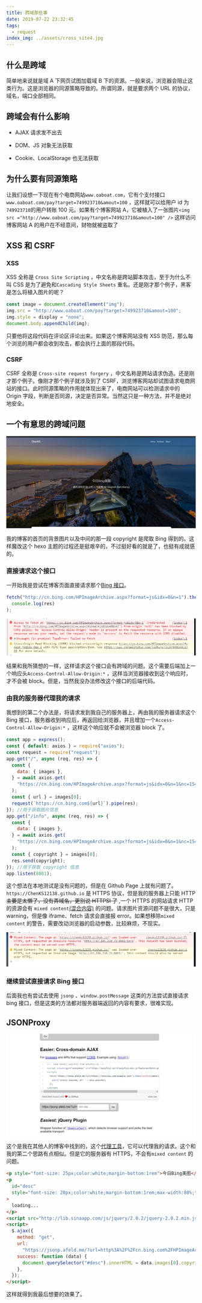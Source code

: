 ```yaml
---
title: 跨域那些事
date: 2019-07-22 23:32:45
tags:
  - request
index_img: ../assets/cross_site4.jpg
---
```


## 什么是跨域

简单地来说就是域 A 下网页试图加载域 B 下的资源。一般来说，浏览器会阻止这类行为。这是浏览器的同源策略导致的。所谓同源，就是要求两个 URL 的协议，域名，端口全部相同。

## 跨域会有什么影响

- AJAX 请求发不出去

- DOM、JS 对象无法获取

- Cookie、LocalStorage 也无法获取

## 为什么要有同源策略

让我们设想一下现在有个电商网站`www.oaboat.com`，它有个支付接口`www.oaboat.com/pay?target=749923710&amout=100` ，这样就可以给用户 id 为`749923710`的用户转账 100 元。如果有个博客网站 A，它被植入了一张图片`<img src ="http://www.oaboat.com/pay?target=749923710&amout=100" />` 这样访问博客网站 A 的用户在不经意间，财物就被盗取了

## XSS 和 CSRF

### XSS

XSS 全称是 `Cross Site Scripting` ，中文名称是跨站脚本攻击，至于为什么不叫 CSS 是为了避免和`Cascading Style Sheets` 重名。还是刚才那个例子，黑客是怎么将植入图片的呢？

```javascript
const image = document.createElement("img");
img.src = "http://www.oaboat.com/pay?target=749923710&amout=100";
img.style = display = "none";
document.body.appendChild(img);
```

只要他将这段代码在评论区评论出来。如果这个博客网站没有 XSS 防范，那么每个浏览的用户都会收到攻击，都会执行上面的那段代码。

### CSRF

CSRF 全称是 `Cross-site request forgery` ，中文名称是跨站请求伪造。还是刚才那个例子。像刚才那个例子就涉及到了 CSRF，浏览博客网站却试图请求电商网站的接口。此时同源策略的作用就体现出来了，电商网站可以检测请求中的 Origin 字段，判断是否同源，决定是否异常。当然这只是一种方法，并不是绝对地安全。

## 一个有意思的跨域问题

![homepage](../assets/cross_site2.jpg)

我的博客的首页的背景图片以及中间的那一段 copyright 是爬取 Bing 得到的。这样魔改这个 hexo 主题的过程还是挺艰辛的，不过挺好看的就是了，也挺有成就感的。

### 直接请求这个接口

一开始我是尝试在博客页面直接请求那个[Bing 接口](http://cn.bing.com/HPImageArchive.aspx?format=js&idx=0&n=1)。

```javascript
fetch("http://cn.bing.com/HPImageArchive.aspx?format=js&idx=0&n=1").then(res =>
  console.log(res)
);
```

![cross-site](../assets/cross_site1.jpg)

结果和我所猜想的一样，这样请求这个接口会有跨域的问题。这个需要后端加上一个响应头`Access-Control-Allow-Origin:*` ，这样当浏览器接收到这个响应时，才不会被 block。但是，当然我没办法修改这个接口的后端代码。

### 由我的服务器代理我的请求

我想到的第二个办法是，将请求发到我自己的服务器上，再由我的服务器请求这个 Bing 接口，服务器收到响应后，再返回给浏览器，并且增加一个`Access-Control-Allow-Origin:*` ，这样这个响应就不会被浏览器 block 了。

```javascript
const app = express();
const { default: axios } = require("axios");
const request = require("request");
app.get("/", async (req, res) => {
  const {
    data: { images },
  } = await axios.get(
    "https://cn.bing.com/HPImageArchive.aspx?format=js&idx=0&n=1&nc=1541141842428&pid=hp&video=1"
  );
  const { url } = images[0];
  request(`https://cn.bing.com${url}`).pipe(res);
}); //用于获取图片信息
app.get("/info", async (req, res) => {
  const {
    data: { images },
  } = await axios.get(
    "https://cn.bing.com/HPImageArchive.aspx?format=js&idx=0&n=1&nc=1541141842428&pid=hp&video=1"
  );
  const { copyright } = images[0];
  res.send(copyright);
}); //用于获取 copyright 信息
app.listen(8081);
```

这个想法在本地测试是没有问题的，但是在 Github Page 上就有问题了。`https://ChenKS12138.github.io` 是 HTTPS 协议，但是我的服务器上只能 HTTP ~~主要是太懒了，没有弄域名，更别说 HTTPSl 了~~ ,一个 HTTPS 的网站请求 HTTP 的资源会有 `mixed content`[(混合内容)](https://developers.google.com/web/fundamentals/security/prevent-mixed-content/what-is-mixed-content?hl=zh-cn) 的问题。请求图片资源问题不是很大，只是 warning，但是像 iframe、fetch 请求会直接报 error。如果想移除`mixed content` 的警告，需要改动浏览器的启动参数，比较麻烦，不现实。

![mixed-content](../assets/cross_site3.jpg)

### 继续尝试直接请求 Bing 接口

后面我也有尝试去使用 `jsonp` 、`window.postMessage` 这类的方法尝试直接请求 bing 接口，但是这类的方法都对服务器端返回的内容有要求，很难实现。

## JSONProxy

![json-proxy](../assets/cross_site4.jpg)

这个是我在其他人的博客中找到的，这个[代理工具](https://jsonp.afeld.me/)，它可以代理我的请求。这个和我的第二个思路有点相似。但是它的服务器有 HTTPS，不会有`mixed content` 的问题。

```html
<p style="font-size: 25px;color:white;margin-bottom:1rem">今日Bing美图</p>
<p
  id="desc"
  style="font-size: 20px;color:white;margin-bottom:1rem;max-width:80%;text-align:center;margin: 0 auto;"
>
  loading...
</p>
<script src="http://lib.sinaapp.com/js/jquery/2.0.2/jquery-2.0.2.min.js"></script>
<script>
  $.ajax({
    method: "get",
    url:
      "https://jsonp.afeld.me/?url=http%3A%2F%2Fcn.bing.com%2FHPImageArchive.aspx%3Fformat%3Djs%26idx%3D0%26n%3D1",
    success: function (data) {
      document.querySelector("#desc").innerHTML = data.images[0].copyright;
    },
  });
</script>
```

这样就得到我最后想要的效果了。
